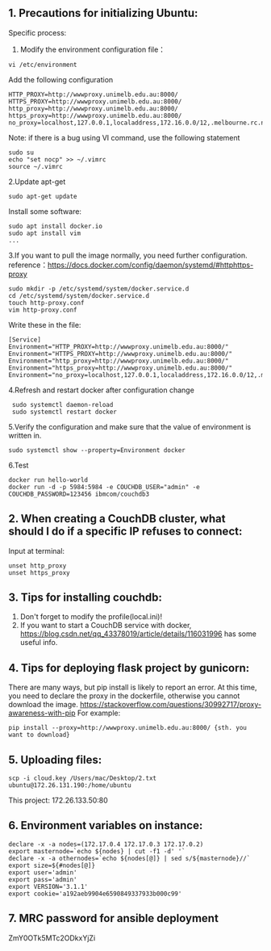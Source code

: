## 1. Precautions for initializing Ubuntu:

Specific process:

1. Modify the environment configuration file：
~~~~
vi /etc/environment
~~~~
Add the following configuration
~~~~
HTTP_PROXY=http://wwwproxy.unimelb.edu.au:8000/
HTTPS_PROXY=http://wwwproxy.unimelb.edu.au:8000/
http_proxy=http://wwwproxy.unimelb.edu.au:8000/
https_proxy=http://wwwproxy.unimelb.edu.au:8000/
no_proxy=localhost,127.0.0.1,localaddress,172.16.0.0/12,.melbourne.rc.nectar.org.au,.storage.unimelb.edu.au,.cloud.unimelb.edu.au
~~~~
Note: if there is a bug using VI command, use the following statement
~~~~
sudo su
echo "set nocp" >> ~/.vimrc
source ~/.vimrc
~~~~
2.Update apt-get
~~~~
sudo apt-get update
~~~~
Install some software:
~~~~
sudo apt install docker.io
sudo apt install vim
...
~~~~
3.If you want to pull the image normally, you need further configuration.
reference：https://docs.docker.com/config/daemon/systemd/#httphttps-proxy
~~~~
sudo mkdir -p /etc/systemd/system/docker.service.d
cd /etc/systemd/system/docker.service.d
touch http-proxy.conf
vim http-proxy.conf
~~~~
Write these in the file:
~~~~
[Service]
Environment="HTTP_PROXY=http://wwwproxy.unimelb.edu.au:8000/"
Environment="HTTPS_PROXY=http://wwwproxy.unimelb.edu.au:8000/"
Environment="http_proxy=http://wwwproxy.unimelb.edu.au:8000/"
Environment="https_proxy=http://wwwproxy.unimelb.edu.au:8000/"
Environment="no_proxy=localhost,127.0.0.1,localaddress,172.16.0.0/12,.melbourne.rc.nectar.org.au,.storage.unimelb.edu.au,.cloud.unimelb.edu.au"
~~~~
4.Refresh and restart docker after configuration change
~~~~
 sudo systemctl daemon-reload
 sudo systemctl restart docker
~~~~
5.Verify the configuration and make sure that the value of environment is written in.
~~~~
sudo systemctl show --property=Environment docker
~~~~
6.Test
~~~~
docker run hello-world
docker run -d -p 5984:5984 -e COUCHDB_USER="admin" -e COUCHDB_PASSWORD=123456 ibmcom/couchdb3
~~~~


## 2. When creating a CouchDB cluster, what should I do if a specific IP refuses to connect:
Input at terminal:
~~~~
unset http_proxy
unset https_proxy
~~~~

## 3. Tips for installing couchdb:
1. Don't forget to modify the profile(local.ini)!
2. If you want to start a CouchDB service with docker, https://blog.csdn.net/qq_43378019/article/details/116031996 has some useful info.

## 4. Tips for deploying flask project by gunicorn:
There are many ways, but pip install is likely to report an error. At this time, you need to declare the proxy in the dockerfile, otherwise you cannot download the image. https://stackoverflow.com/questions/30992717/proxy-awareness-with-pip For example:
~~~~
pip install --proxy=http://wwwproxy.unimelb.edu.au:8000/ {sth. you want to download}
~~~~

## 5. Uploading files:
~~~~
scp -i cloud.key /Users/mac/Desktop/2.txt ubuntu@172.26.131.190:/home/ubuntu
~~~~

This project: 172.26.133.50:80


## 6. Environment variables on instance:
~~~~
declare -x -a nodes=(172.17.0.4 172.17.0.3 172.17.0.2)
export masternode=`echo ${nodes} | cut -f1 -d' '`
declare -x -a othernodes=`echo ${nodes[@]} | sed s/${masternode}//`
export size=${#nodes[@]}
export user='admin'
export pass='admin'
export VERSION='3.1.1'
export cookie='a192aeb9904e6590849337933b000c99'
~~~~

## 7. MRC password for ansible deployment
ZmY0OTk5MTc2ODkxYjZi

